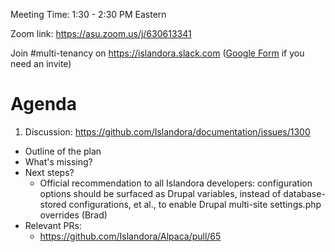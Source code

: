 Meeting Time: 1:30 - 2:30 PM Eastern

Zoom link: https://asu.zoom.us/j/630613341

Join #multi-tenancy on https://islandora.slack.com ([Google Form](https://docs.google.com/forms/d/e/1FAIpQLSewDLgTqnOpvMAj-dcZOKh0lNTgoogcaDaAyxYevanM1Yt9fA/viewform) if you need an invite)

# Agenda

1. Discussion: https://github.com/Islandora/documentation/issues/1300
  * Outline of the plan
  * What's missing?
  * Next steps?
      * Official recommendation to all Islandora developers: configuration options should be surfaced as Drupal variables, instead of database-stored configurations, et al., to enable Drupal multi-site settings.php overrides (Brad)
  * Relevant PRs:
    * https://github.com/Islandora/Alpaca/pull/65
